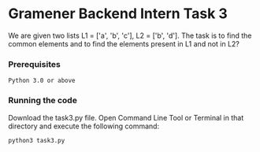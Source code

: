 # Gramener Backend Intern Task 3

We are given two lists L1 = ['a', 'b', 'c'], L2 = ['b', 'd']. The task is to find the common elements and to find the elements present in L1 and not in L2?

### Prerequisites


```
Python 3.0 or above
```

### Running the code

Download the task3.py file. Open Command Line Tool or Terminal in that directory and execute the following command:



```
python3 task3.py
```
